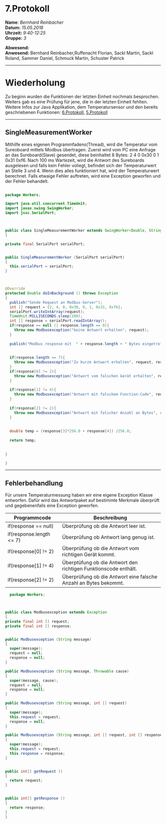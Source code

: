 # 7.Protokoll  
  
  **Name**:  *Bernhard Reinbacher*  
  **Datum:** *15.05.2018*  
  **Uhrzeit:** *9:40-12:25*  
  **Gruppe:** *3*  
  
   
    
 **Abwesend:**   
 **Anwesend:** Bernhard Reinbacher,Ruffenacht Florian, Sackl Martin, Sackl Roland, Sammer Daniel, Schmuck Martin, Schuster Patrick  
 ***********************************************************************************************************************************  
 
# Wiederholung  
Zu beginn wurden die Funktionen der letzten Einheit nochmals besprochen. Weiters gab es eine Prüfung für jene, die in der letzten Einheit fehlten. Weitere Infos zur Java Applikation, dem Temperatursensor und den bereits geschriebenen Funktionen: [6.Protokoll](/reibem14/README_20_03_2018.md), [5.Protokoll](README_13_03_2018.md)  
***********************************************************************************************************************************  
## SingleMeasurementWorker  
Mithilfe eines eigenen Programmfadens(Thread), wird die Temperatur vom Sureoboard mittels Modbus übertragen. Zuerst wird vom PC eine Anfrage an das Sureboard(Slave) gesendet, diese beinhaltet 8 Bytes: 2 4 0 0x30 0 1 0x31 0xf6. Nach 100 ms Wartezeit, wird die Antwort des Sureboards ausgelesen und falls kein Fehler voliegt, befindet sich der Temperaturwert an Stelle 3 und 4. Wenn dies alles funktioniert hat, wird der Temperaturwert berechnet. Falls etwaige Fehler auftreten, wird eine Exception geworfen und der Fehler behandelt.  
  
  ```java  
    
package Workers;

import java.util.concurrent.TimeUnit;
import javax.swing.SwingWorker;
import jssc.SerialPort;



public class SingleMeasurementWorker extends SwingWorker<Double, String>
{
  
  private final SerialPort serialPort;


  public SingleMeasurementWorker (SerialPort serialPort)
  {
    this.serialPort = serialPort;
  }
  
  

  @Override
  protected Double doInBackground () throws Exception
  {
    publish("Sende Request an Modbus-Server");
    int [] request = {2, 4, 0, 0x30, 0, 1, 0x31, 0xf6};
    serialPort.writeIntArray(request);
    TimeUnit.MILLISECONDS.sleep(100);
    int [] response = serialPort.readIntArray();
    if(response == null || response.length == 0){
      throw new Modbusexception("keine Antwort erhalten", request);
    }
    
    publish("Modbus response mit  " + response.length + " Bytes eingetroffen");
    
    
    if(response.length <= 7){
      throw new Modbusexception("Zu kurze Antwort erhalten", request, response);
    }
    if(response[0] != 2){
      throw new Modbusexception("Antwort vom falschen Gerät erhalten", request, response);
    }
    
    if(response[1] != 4){
      throw new Modbusexception("Antwort mit falschem Function-Code", request, response);
    }
    
    if(response[2] != 2){
      throw new Modbusexception("Antwort mit falscher Anzahl an Bytes", request, response);
    }
    
    
    double temp = (response[3]*256.0 + response[4]) /256.0;
    
    return temp;
    
    
  }
  
}
  ```  
  ******************************************************************************************************************************  
  ## Fehlerbehandlung  
  Für unsere Temperaturmessung haben wir eine eigene Exception Klasse entworfen. Dafür wird das Antwortpaket auf bestimmte Merkmale überprüft und gegebenenfalls eine Exception geworfen.  
  
Programmcode | Beschreibung  
------------ | ------------    
if(response == null) | Überprüfung ob die Antwort leer ist.
if(response.length <= 7) | Überprüfung ob Antwort lang genug ist.  
if(response[0] != 2) | Überprüfung ob die Antwort vom richtigen Gerät kommt.  
if(response[1] != 4) | Überptüfung ob die Antwort den richtigen Funktionscode enthält.  
if(response[2] != 2) | Überprüfung ob die Antwort eine falsche Anzahl an Bytes bekommt.
    
  ```java  
    package Workers;



public class Modbusexception extends Exception
{
  private final int [] request;
  private final int [] response;  


  public Modbusexception (String message)
  {
    super(message);
    request = null;
    response = null;
  }
  
  public Modbusexception (String message, Throwable cause)
  {
    super(message, cause);
    request = null;
    response = null;
  }
  
  public Modbusexception (String message, int [] request)
  {
    super(message);
    this.request = request;
    response = null;
  }
  
  public Modbusexception (String message, int [] request, int [] response)
  {
    super(message);
    this.request = request;
    this.response = response;
  }


  public int[] getRequest ()
  {
    return request;
  }


  public int[] getResponse ()
  {
    return response;
  }
 }
 ```  
 
